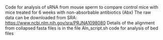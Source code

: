 Code for analysis of sRNA from mouse sperm to compare control mice with mice treated for 6 weeks with non-absorbable antibiotics (Abx)
The raw data can be downloaded from SRA: https://www.ncbi.nlm.nih.gov/sra/PRJNA1098080
Details of the alignment from collapsed fasta files is in the file Aln_script.sh
code for analysis of bed files 
